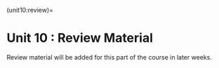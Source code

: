 (unit10:review)=
# Unit 10 : Review Material

Review material will be added for this part of the course in later weeks.

<!-- 
The following links can be used to review the content covered in Unit 3.
- {ref}`unit10:problems`
- {ref}`unit10:additionalproblems`
- {ref}`unit10:terms`
- {ref}`unit10:flashcards`
- {ref}`unit10:randomquiz`
- {ref}`unit10:fullquiz` -->
